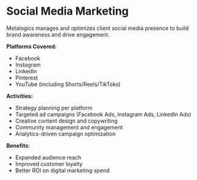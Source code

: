 # Social Media Marketing

Metalogics manages and optimizes client social media presence to build brand awareness and drive engagement.

**Platforms Covered:**
- Facebook
- Instagram
- LinkedIn
- Pinterest
- YouTube (including Shorts/Reels/TikToks)

**Activities:**
- Strategy planning per platform
- Targeted ad campaigns (Facebook Ads, Instagram Ads, LinkedIn Ads)
- Creative content design and copywriting
- Community management and engagement
- Analytics-driven campaign optimization

**Benefits:**
- Expanded audience reach
- Improved customer loyalty
- Better ROI on digital marketing spend
